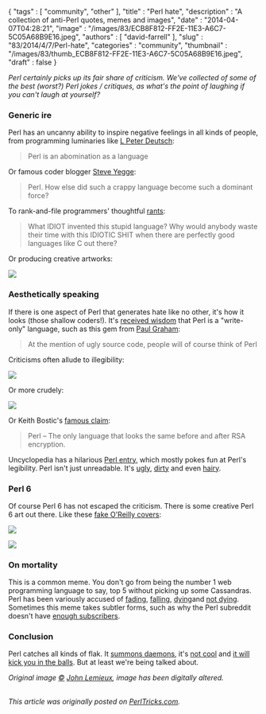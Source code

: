 {
   "tags" : [
      "community",
      "other"
   ],
   "title" : "Perl hate",
   "description" : "A collection of anti-Perl quotes, memes and images",
   "date" : "2014-04-07T04:28:21",
   "image" : "/images/83/ECB8F812-FF2E-11E3-A6C7-5C05A68B9E16.jpeg",
   "authors" : [
      "david-farrell"
   ],
   "slug" : "83/2014/4/7/Perl-hate",
   "categories" : "community",
   "thumbnail" : "/images/83/thumb_ECB8F812-FF2E-11E3-A6C7-5C05A68B9E16.jpeg",
   "draft" : false
}


*Perl certainly picks up its fair share of criticism. We've collected of some of the best (worst?) Perl jokes / critiques, as what's the point of laughing if you can't laugh at yourself?*

### Generic ire

Perl has an uncanny ability to inspire negative feelings in all kinds of people, from programming luminaries like [L Peter Deutsch](http://books.google.com/books?id=nneBa6-mWfgC&pg=PA442&lpg=PA442&dq=perl+is+an+abomination+deutsch&source=bl&ots=gEAvJbIW1u&sig=0X7y2z1MgF8i2bjeSeQAcSFn7Pk&hl=en&sa=X&ei=HvJBU6SLJOSvsQTytYDICg&ved=0CDYQ6AEwAg#v=onepage&q=perl%20is%20an%20abomination%20deutsch&f=false):

> Perl is an abomination as a language

Or famous coder blogger [Steve Yegge](https://groups.google.com/forum/#!topic/seajure/GLqhj_2915A):

> Perl. How else did such a crappy language become such a dominant force?

To rank-and-file programmers' thoughtful [rants](http://www.kuro5hin.org/story/2004/8/2/184130/6279):

> What IDIOT invented this stupid language? Why would anybody waste their time with this IDIOTIC SHIT when there are perfectly good languages like C out there?

Or producing creative artworks:

![](http://www.fetidcascade.com/images/perl.jpg)

### Aesthetically speaking

If there is one aspect of Perl that generates hate like no other, it's how it looks (those shallow coders!). It's [received wisdom](http://en.wikipedia.org/wiki/Write-only_language%0A) that Perl is a "write-only" language, such as this gem from [Paul Graham](http://paulgraham.com/pypar.html):

> At the mention of ugly source code, people will of course think of Perl

Criticisms often allude to illegibility:

[![](http://perl-begin.org/humour/Sm2na25.jpg)](http://perl-begin.org/humour/Sm2na25.jpg)

Or more crudely:

[![](http://memecrunch.com/meme/2CZJN/perl-wtf-is-this-shit/image.png)](http://memecrunch.com/meme/2CZJN/perl-wtf-is-this-shit/image.png)

Or Keith Bostic's [famous claim](http://www.goodreads.com/quotes/437174-perl-the-only-language-that-looks-the-same-before):

> Perl – The only language that looks the same before and after RSA encryption.

Uncyclopedia has a hilarious [Perl entry](http://uncyclopedia.wikia.com/wiki/Perl), which mostly pokes fun at Perl's legibility. Perl isn't just unreadable. It's [ugly](http://web.archive.org/web/20140411120356/http://www.dmclaughlin.com:80/2009/04/19/ugly-perl-a-lesson-in-the-importance-of-api-design/), [dirty](http://kalyanchakravarthy.net/?p=115) and even [hairy](http://everything2.com/title/I+hate+Perl).

### Perl 6

Of course Perl 6 has not escaped the criticism. There is some creative Perl 6 art out there. Like these [fake O'Reilly covers](http://hbfs.wordpress.com/2009/11/13/the-perl-6-logo/):

![](/images/82/perl_6_cover_1.jpg)

![](/images/82/perl_6_cover_2.png)

### On mortality

This is a common meme. You don't go from being the number 1 web programming language to say, top 5 without picking up some Cassandras. Perl has been variously accused of [fading](http://www.infoworld.com/%5Bprimary-term-alias-prefix%5D/%5Bprimary-term%5D/whatever-happened-perl-012), [falling](http://www.fastcolabs.com/3026446/the-fall-of-perl-the-webs-most-promising-language), [dying](http://it.toolbox.com/blogs/puramu/perl-is-dead-12264)and [not dying](https://sites.google.com/site/steveyegge2/ancient-languages-perl). Sometimes this meme takes subtler forms, such as why the Perl subreddit doesn't have [enough subscribers](http://www.reddit.com/r/perl/comments/1sjovo/why_has_rperl_so_few_subscribers/).

### Conclusion

Perl catches all kinds of flak. It [summons daemons](http://www.quickmeme.com/img/87/874c939233c387ca1a1aa84b727178c7585f1a8afbf385ed8484428695fa95ba.jpg), it's [not cool](http://cdn.memegenerator.net/instances/250x250/47140545.jpg) and [it will kick you in the balls](https://lh6.googleusercontent.com/-lnPMdjxpfJo/UIpNj3jviTI/AAAAAAAALNE/nG_sATcqE0E/w750-h600-no/Perl+Script+-+Stroll+in+the+park.jpeg). But at least we're being talked about.

*Original image [©](https://creativecommons.org/licenses/by/2.0/) [John Lemieux](https://www.flickr.com/photos/newdimensionfilms/4024985562), image has been digitally altered.*

\
*This article was originally posted on [PerlTricks.com](http://perltricks.com).*
